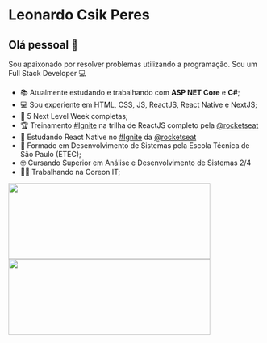 # Leonardo Csik Peres

## Olá pessoal 👋
Sou apaixonado por resolver problemas utilizando a programação.
Sou um Full Stack Developer 💻

- 📚  Atualmente estudando e trabalhando com **ASP NET Core** e **C#**;
- 💻  Sou experiente em HTML, CSS, JS, ReactJS, React Native e NextJS;
- 🚀  5 Next Level Week completas;
- 🏆  Treinamento <a href="https://www.rocketseat.com.br/ignite"> #Ignite</a> na trilha de ReactJS completo pela  <a href="https://github.com/Rocketseat">@rocketseat</a>
- 💜  Estudando React Native no <a href="https://www.rocketseat.com.br/ignite"> #Ignite</a> da <a href="https://github.com/Rocketseat">@rocketseat</a>
- 📘  Formado em Desenvolvimento de Sistemas pela Escola Técnica de São Paulo (ETEC);
- 🤓  Cursando Superior em Análise e Desenvolvimento de Sistemas 2/4
- 👨‍💻  Trabalhando na Coreon IT;
<div>
  <img width="400px" height="150px" src="https://github-readme-stats.vercel.app/api?username=leocperes&show_icons=true&theme=dark"/>
  <img width="400px" height="150px" src="https://github-readme-stats.vercel.app/api/top-langs/?username=leocperes&layout=compact&theme=dark"/>
</div>

